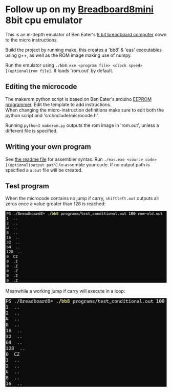 # Follow up on my [Breadboard8mini](https://github.com/minMelody/Breadboard8mini) 8bit cpu emulator

This is an in-depth emulator of Ben Eater's [8 bit breadboard computer](https://youtube.com/playlist?list=PLowKtXNTBypGqImE405J2565dvjafglHU) down to the micro instructions.

Build the project by running make, this creates a 'bb8' & 'eas' executables using g++, as well as the ROM image making use of numpy.

Run the emulator using `./bb8.exe <program file> <clock speed> [(optional)rom file]`. It loads 'rom.out' by default.

## Editing the microcode

The makerom python script is based on Ben Eater's arduino [EEPROM programmer](https://github.com/beneater/eeprom-programmer).
Edit the template to add instructions.<br>
When changing the micro-instruction definitions make sure to edit both the python script and 'src/include/microcode.h'.

Running `python3 makerom.py` outputs the rom image in 'rom.out', unless a different file is specified.

## Writing your own program
See [the readme file](https://github.com/minMelody/Breadboard8/blob/main/assembler/README.md) for assembler syntax.
Run `./eas.exe <source code> [(optional)output path]` to assemble your code. If no output path is specified a `a.out` file will be created.

## Test program
When the microcode contains no jump if carry, `shiftleft.out` outputs all zeros once a value greater than 128 is reached:

![example of conditional jump not implemented](screenshot-no-jc.png)

Meanwhile a working jump if carry will execute in a loop:

![example of working jump carry](screenshot-working-jc.png)
